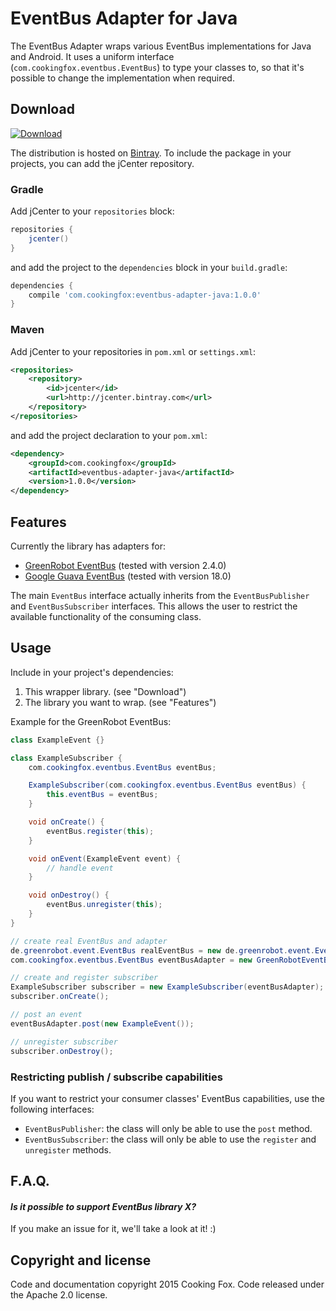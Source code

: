 # EventBus Adapter for Java

The EventBus Adapter wraps various EventBus implementations for Java and Android. It uses a uniform
interface (`com.cookingfox.eventbus.EventBus`) to type your classes to, so that it's possible to
change the implementation when required.

## Download

[![Download](https://api.bintray.com/packages/cookingfox/maven/eventbus-adapter-java/images/download.svg) ](https://bintray.com/cookingfox/maven/eventbus-adapter-java/_latestVersion)

The distribution is hosted on [Bintray](https://bintray.com/cookingfox/maven/eventbus-adapter-java/view).
To include the package in your projects, you can add the jCenter repository.

### Gradle

Add jCenter to your `repositories` block:

```groovy
repositories {
    jcenter()
}
```

and add the project to the `dependencies` block in your `build.gradle`:

```groovy
dependencies {
    compile 'com.cookingfox:eventbus-adapter-java:1.0.0'
}
```

### Maven

Add jCenter to your repositories in `pom.xml` or `settings.xml`:

```xml
<repositories>
    <repository>
        <id>jcenter</id>
        <url>http://jcenter.bintray.com</url>
    </repository>
</repositories>
```

and add the project declaration to your `pom.xml`:

```xml
<dependency>
    <groupId>com.cookingfox</groupId>
    <artifactId>eventbus-adapter-java</artifactId>
    <version>1.0.0</version>
</dependency>
```

## Features

Currently the library has adapters for:

- [GreenRobot EventBus](https://github.com/greenrobot/EventBus) (tested with version 2.4.0)
- [Google Guava EventBus](https://github.com/google/guava) (tested with version 18.0)

The main `EventBus` interface actually inherits from the `EventBusPublisher` and
`EventBusSubscriber` interfaces. This allows the user to restrict the available functionality of the
consuming class.

## Usage

Include in your project's dependencies:

1. This wrapper library. (see "Download")
2. The library you want to wrap. (see "Features")

Example for the GreenRobot EventBus:

```java
class ExampleEvent {}

class ExampleSubscriber {
    com.cookingfox.eventbus.EventBus eventBus;

    ExampleSubscriber(com.cookingfox.eventbus.EventBus eventBus) {
        this.eventBus = eventBus;
    }

    void onCreate() {
        eventBus.register(this);
    }

    void onEvent(ExampleEvent event) {
        // handle event
    }

    void onDestroy() {
        eventBus.unregister(this);
    }
}

// create real EventBus and adapter
de.greenrobot.event.EventBus realEventBus = new de.greenrobot.event.EventBus();
com.cookingfox.eventbus.EventBus eventBusAdapter = new GreenRobotEventBusAdapter(realEventBus);

// create and register subscriber
ExampleSubscriber subscriber = new ExampleSubscriber(eventBusAdapter);
subscriber.onCreate();

// post an event
eventBusAdapter.post(new ExampleEvent());

// unregister subscriber
subscriber.onDestroy();
```

### Restricting publish / subscribe capabilities

If you want to restrict your consumer classes' EventBus capabilities, use the following interfaces:

- `EventBusPublisher`: the class will only be able to use the `post` method.
- `EventBusSubscriber`: the class will only be able to use the `register` and `unregister` methods.

## F.A.Q.

#### _Is it possible to support EventBus library X?_

If you make an issue for it, we'll take a look at it! :)

## Copyright and license

Code and documentation copyright 2015 Cooking Fox. Code released under the Apache 2.0 license.
